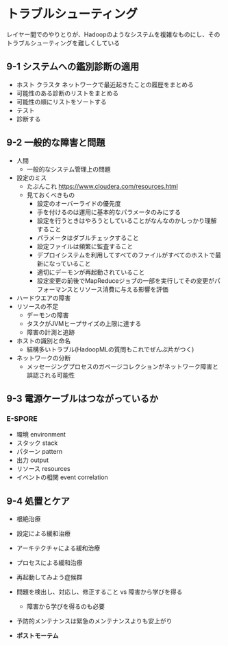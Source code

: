 # トラブルシューティング

レイヤー間でのやりとりが、Hadoopのようなシステムを複雑なものにし、そのトラブルシューティングを難しくしている

## 9-1 システムへの鑑別診断の適用

+ ホスト クラスタ ネットワークで最近起きたことの履歴をまとめる
+ 可能性のある診断のリストをまとめる
+ 可能性の順にリストをソートする
+ テスト
+ 診断する

## 9-2 一般的な障害と問題

- 人間
   - 一般的なシステム管理上の問題
- 設定のミス
    - たぶんこれ https://www.cloudera.com/resources.html
    - 見ておくべきもの
        - 設定のオーバーライドの優先度
        - 手を付けるのは運用に基本的なパラメータのみにする
        - 設定を行うときはやろうとしていることがなんなのかしっかり理解すること
        - パラメータはダブルチェックすること
        - 設定ファイルは頻繁に監査すること
        - デプロイシステムを利用してすべてのファイルがすべてのホストで最新になっていること
        - 適切にデーモンが再起動されていること
        - 設定変更の前後でMapReduceジョブの一部を実行してその変更がパフォーマンスとリソース消費に与える影響を評価
- ハードウエアの障害
- リソースの不足
    - デーモンの障害
    - タスクがJVMヒープサイズの上限に達する
    - 障害の計測と追跡
- ホストの識別と命名
    - 結構多いトラブル(HadoopMLの質問もこれでぜんぶ片がつく)
- ネットワークの分断
    - メッセージングプロセスのガベージコレクションがネットワーク障害と誤認される可能性

## 9-3 電源ケーブルはつながっているか
### E-SPORE

- 環境 environment
- スタック stack
- パターン pattern
- 出力 output
- リソース resources
- イベントの相関 event correlation

## 9-4 処置とケア

- 根絶治療
- 設定による緩和治療
- アーキテクチャによる緩和治療
- プロセスによる緩和治療

- 再起動してみよう症候群

- 問題を検出し、対応し、修正すること vs 障害から学びを得る
     - 障害から学びを得るのも必要
- 予防的メンテナンスは緊急のメンテナンスよりも安上がり
- **ポストモーテム**
